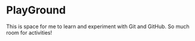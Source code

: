 # PlayGround
This is space for me to learn and experiment with Git and GitHub. So much room for activities!
